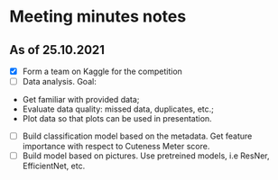 # Meeting minutes notes

## As of 25.10.2021

- [x] Form a team on Kaggle for the competition
- [ ] Data analysis. Goal: 
* Get familiar with provided data;
* Evaluate data quality: missed data, duplicates, etc.;
* Plot data so that plots can be used in presentation.

- [ ] Build classification model based on the metadata. Get feature importance with respect to Cuteness Meter score. 
- [ ] Build model based on pictures. Use pretreined models, i.e ResNer, EfficientNet, etc. 
